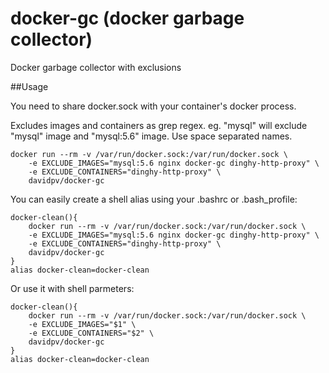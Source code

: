 # docker-gc (docker garbage collector)

Docker garbage collector with exclusions

##Usage

You need to share docker.sock with your container's docker process.

Excludes images and containers as grep regex. eg. "mysql" will exclude "mysql" image and "mysql:5.6" image. Use space separated names.

```
docker run --rm -v /var/run/docker.sock:/var/run/docker.sock \
	-e EXCLUDE_IMAGES="mysql:5.6 nginx docker-gc dinghy-http-proxy" \
	-e EXCLUDE_CONTAINERS="dinghy-http-proxy" \
	davidpv/docker-gc
```
You can easily create a shell alias using your .bashrc or .bash_profile:

```
docker-clean(){
	docker run --rm -v /var/run/docker.sock:/var/run/docker.sock \
	-e EXCLUDE_IMAGES="mysql:5.6 nginx docker-gc dinghy-http-proxy" \
	-e EXCLUDE_CONTAINERS="dinghy-http-proxy" \
	davidpv/docker-gc
}
alias docker-clean=docker-clean
```

Or use it with shell parmeters:
```
docker-clean(){
	docker run --rm -v /var/run/docker.sock:/var/run/docker.sock \
	-e EXCLUDE_IMAGES="$1" \
	-e EXCLUDE_CONTAINERS="$2" \
	davidpv/docker-gc
}
alias docker-clean=docker-clean
```
